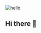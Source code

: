 ![hello](https://media4.giphy.com/media/v1.Y2lkPTc5MGI3NjExczJicG9idGxzdGMyZnc5OWttNGU0MXgycDJ2bTU4MmZqZDc0aXhlbiZlcD12MV9pbnRlcm5hbF9naWZfYnlfaWQmY3Q9Zw/4gU3aqTBgwtfllrECW/giphy.gif)



## Hi there 👋

<!--
**KAKTUS8636/KAKTUS8636** is a ✨ _special_ ✨ repository because its `README.md` (this file) appears on your GitHub profile.

Here are some ideas to get you started:

- 🔭 I’m currently working on ...
- 🌱 I’m currently learning ...
- 👯 I’m looking to collaborate on ...
- 🤔 I’m looking for help with ...
- 💬 Ask me about ...
- 📫 How to reach me: ...
- 😄 Pronouns: ...
- ⚡ Fun fact: ...
-->
